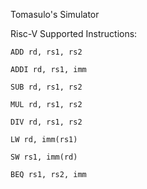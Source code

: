 Tomasulo's Simulator

Risc-V Supported Instructions:

    ADD rd, rs1, rs2

    ADDI rd, rs1, imm

    SUB rd, rs1, rs2

    MUL rd, rs1, rs2

    DIV rd, rs1, rs2

    LW rd, imm(rs1)

    SW rs1, imm(rd)

    BEQ rs1, rs2, imm
